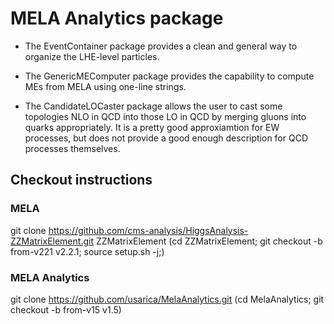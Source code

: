 # MELA Analytics package

- The EventContainer package provides a clean and general way to organize the LHE-level particles.

- The GenericMEComputer package provides the capability to compute MEs from MELA using one-line strings.

- The CandidateLOCaster package allows the user to cast some topologies NLO in QCD into those LO in QCD by merging gluons into quarks appropriately.
	It is a pretty good approxiamtion for EW processes, but does not provide a good enough description for QCD processes themselves.

## Checkout instructions

### MELA
git clone https://github.com/cms-analysis/HiggsAnalysis-ZZMatrixElement.git ZZMatrixElement
(cd ZZMatrixElement; git checkout -b from-v221 v2.2.1; source setup.sh -j;)

### MELA Analytics
git clone https://github.com/usarica/MelaAnalytics.git
(cd MelaAnalytics; git checkout -b from-v15 v1.5)
